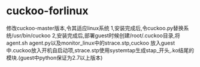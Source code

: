 # cuckoo-forlinux
修改cuckoo-master版本,令其适应linux系统
1,安装完成后,令cuckoo.py替换系统/usr/bin/cuckoo
2,安装完成后,部署guest时候创建/root/.cuckoo目录,将agent.sh agent.py以及monitor_linux中的strace.stp,cuckoo
  放入guest中.cuckoo放入开机自启动项,strace.stp使用systemtap生成stap_开头,.ko结尾的模块.(guest中python保证为2.7以上版本)

